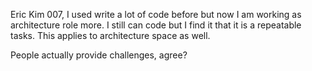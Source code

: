 Eric Kim 007,
I used write a lot of code before but now I am working as architecture role more. I still can code but I find it that it is a repeatable tasks. This applies to architecture space as well.

People actually provide challenges, agree?
